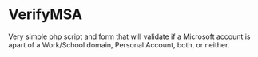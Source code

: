 # VerifyMSA
Very simple php script and form that will validate if a Microsoft account is apart of a Work/School domain, Personal Account, both, or neither.
